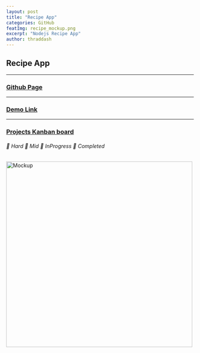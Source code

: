 ```yaml
---
layout: post
title: "Recipe App"
categories: GitHub
featImg: recipe_mockup.png
excerpt: "Nodejs Recipe App"
author: thraddash
---
```

## Recipe App
---
### [Github Page](https://github.com/thraddash/food2/)
---
### [Demo Link](https://happy-shannon-69aac4.netlify.app/)   
---
### [Projects Kanban board](https://github.com/thraddash/food2/projects/1)    
###### 📕 Hard  📙 Mid  📘 InProgress  📗 Completed    
<img src="https://raw.githubusercontent.com/thraddash/food2/master/src/images/mockup.png" width="500" title="Mockup">
